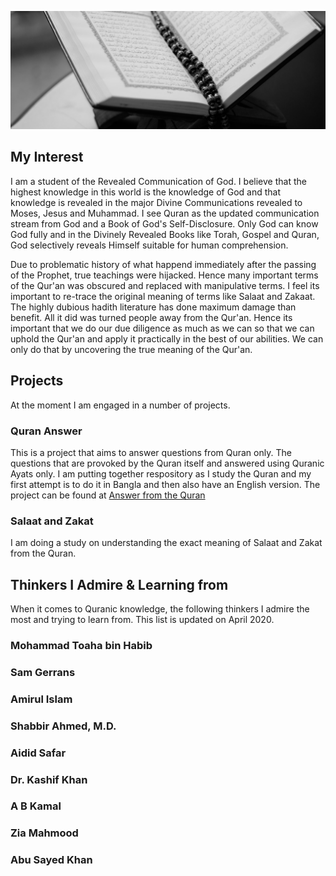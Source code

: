![Quran Study Photo](/qurabook.jpg)

## My Interest

I am a student of the Revealed Communication of God. I believe that the highest knowledge in this world is the knowledge of God and that knowledge is revealed in the major Divine Communications revealed to Moses, Jesus and Muhammad. I see Quran as the updated communication stream from God and a Book of God's Self-Disclosure. Only God can know God fully and in the Divinely Revealed Books like Torah, Gospel and Quran, God selectively reveals Himself suitable for human comprehension.

Due to problematic history of what happend immediately after the passing of the Prophet, true teachings were hijacked. Hence many important terms of the Qur'an was obscured and replaced with manipulative terms. I feel its important to re-trace the original meaning of terms like Salaat and Zakaat. The highly dubious hadith literature has done maximum damage than benefit. All it did was turned people away from the Qur'an. Hence its important that we do our due diligence as much as we can so that we can uphold the Qur'an and apply it practically in the best of our abilities. We can only do that by uncovering the true meaning of the Qur'an.

## Projects

At the moment I am engaged in a number of projects.

### Quran Answer

This is a project that aims to answer questions from Quran only. The questions that are provoked by the Quran itself and answered using Quranic Ayats only. I am putting together respository as I study the Quran and my first attempt is to do it in Bangla and then also have an English version. The project can be found at [Answer from the Quran](https://qurananswer.com)

### Salaat and Zakat

I am doing a study on understanding the exact meaning of Salaat and Zakat from the Quran.

## Thinkers I Admire & Learning from

When it comes to Quranic knowledge, the following thinkers I admire the most and trying to learn from. This list is updated on April 2020.

### Mohammad Toaha bin Habib

### Sam Gerrans

### Amirul Islam

### Shabbir Ahmed, M.D.

### Aidid Safar

### Dr. Kashif Khan

### A B Kamal

### Zia Mahmood

### Abu Sayed Khan
